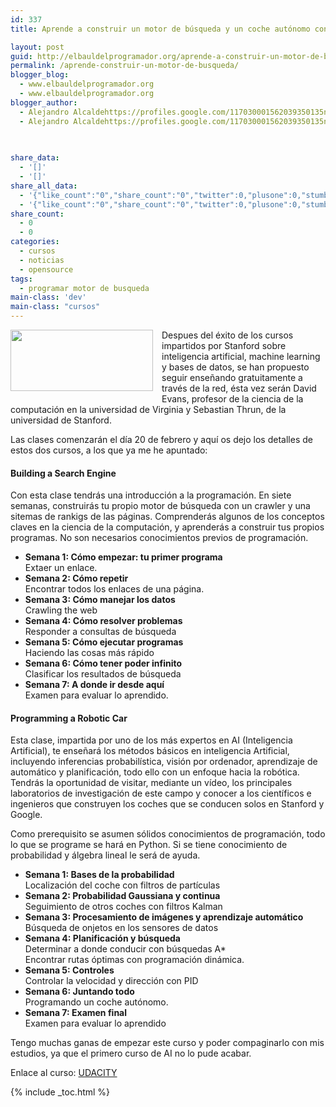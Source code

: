 ```yaml
---
id: 337
title: Aprende a construir un motor de búsqueda y un coche autónomo con Udacity

layout: post
guid: http://elbauldelprogramador.org/aprende-a-construir-un-motor-de-busqueda-y-un-coche-autonomo-con-udacity/
permalink: /aprende-construir-un-motor-de-busqueda/
blogger_blog:
  - www.elbauldelprogramador.org
  - www.elbauldelprogramador.org
blogger_author:
  - Alejandro Alcaldehttps://profiles.google.com/117030001562039350135noreply@blogger.com
  - Alejandro Alcaldehttps://profiles.google.com/117030001562039350135noreply@blogger.com

  
  
share_data:
  - '[]'
  - '[]'
share_all_data:
  - '{"like_count":"0","share_count":"0","twitter":0,"plusone":0,"stumble":0,"pinit":0,"count":0,"time":1333551712}'
  - '{"like_count":"0","share_count":"0","twitter":0,"plusone":0,"stumble":0,"pinit":0,"count":0,"time":1333551712}'
share_count:
  - 0
  - 0
categories:
  - cursos
  - noticias
  - opensource
tags:
  - programar motor de busqueda
main-class: 'dev'
main-class: "cursos"
---
```

<div class="separator" style="clear: both; text-align: center;">
  <a href="https://4.bp.blogspot.com/-4_orLVxvsaA/Ty6o0VKqt3I/AAAAAAAACDs/3Xxk1Zqo5Ug/s1600/Screenshot.png" imageanchor="1" style="clear:left; float:left;margin-right:1em; margin-bottom:1em"><img border="0" height="98" width="228" src="https://4.bp.blogspot.com/-4_orLVxvsaA/Ty6o0VKqt3I/AAAAAAAACDs/3Xxk1Zqo5Ug/s400/Screenshot.png" /></a>
</div>

Despues del éxito de los cursos impartidos por Stanford sobre inteligencia artificial, machine learning y bases de datos, se han propuesto seguir enseñando gratuitamente a través de la red, ésta vez serán David Evans, profesor de la ciencia de la computación en la universidad de Virginia y Sebastian Thrun, de la universidad de Stanford.

Las clases comenzarán el día 20 de febrero y aquí os dejo los detalles de estos dos cursos, a los que ya me he apuntado:

  
<!--ad-->

#### Building a Search Engine



Con esta clase tendrás una introducción a la programación. En siete semanas, construirás tu propio motor de búsqueda con un crawler y una sitemas de rankigs de las páginas. Comprenderás algunos de los conceptos claves en la ciencia de la computación, y aprenderás a construir tus propios programas. No son necesarios conocimientos previos de programación.

  * **Semana 1: Cómo empezar: tu primer programa**   
    Extaer un enlace. 
  * **Semana 2: Cómo repetir**   
    Encontrar todos los enlaces de una página.
  * **Semana 3: Cómo manejar los datos**   
    Crawling the web
  * **Semana 4: Cómo resolver problemas**   
    Responder a consultas de búsqueda
  * **Semana 5: Cómo ejecutar programas**   
    Haciendo las cosas más rápido
  * **Semana 6: Cómo tener poder infinito**   
    Clasificar los resultados de búsqueda
  * **Semana 7: A donde ir desde aquí**   
    Examen para evaluar lo aprendido.

#### Programming a Robotic Car



Esta clase, impartida por uno de los más expertos en AI (Inteligencia Artificial), te enseñará los métodos básicos en inteligencia Artificial, incluyendo inferencias probabilística, visión por ordenador, aprendizaje de automático y planificación, todo ello con un enfoque hacia la robótica. Tendrás la oportunidad de visitar, mediante un vídeo, los principales laboratorios de investigación de este campo y conocer a los científicos e ingenieros que construyen los coches que se conducen solos en Stanford y Google. 

Como prerequisito se asumen sólidos conocimientos de programación, todo lo que se programe se hará en Python. Si se tiene conocimiento de probabilidad y álgebra lineal le será de ayuda.

  * **Semana 1: Bases de la probabilidad**   
    Localización del coche con filtros de partículas 
  * **Semana 2: Probabilidad Gaussiana y continua**   
    Seguimiento de otros coches con filtros Kalman
  * **Semana 3: Procesamiento de imágenes y aprendizaje automático**   
    Búsqueda de onjetos en los sensores de datos
  * **Semana 4: Planificación y búsqueda**   
    Determinar a donde conducir con búsquedas A*   
    Encontrar rutas óptimas con programación dinámica.
  * **Semana 5: Controles**   
    Controlar la velocidad y dirección con PID
  * **Semana 6: Juntando todo**   
    Programando un coche autónomo.
  * **Semana 7: Examen final**   
    Examen para evaluar lo aprendido

Tengo muchas ganas de empezar este curso y poder compaginarlo con mis estudios, ya que el primero curso de AI no lo pude acabar. 

Enlace al curso: <a TARGET="_BLANK" href="http://www.udacity.com/">UDACITY</a>



{% include _toc.html %}
